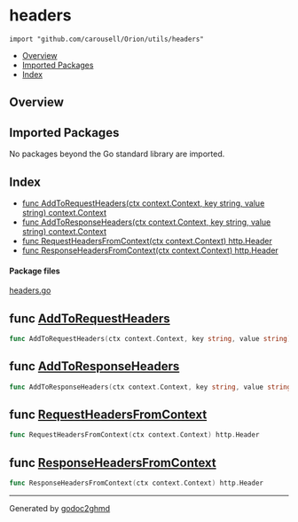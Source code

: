 # headers
`import "github.com/carousell/Orion/utils/headers"`

* [Overview](#pkg-overview)
* [Imported Packages](#pkg-imports)
* [Index](#pkg-index)

## <a name="pkg-overview">Overview</a>

## <a name="pkg-imports">Imported Packages</a>

No packages beyond the Go standard library are imported.

## <a name="pkg-index">Index</a>
* [func AddToRequestHeaders(ctx context.Context, key string, value string) context.Context](#AddToRequestHeaders)
* [func AddToResponseHeaders(ctx context.Context, key string, value string) context.Context](#AddToResponseHeaders)
* [func RequestHeadersFromContext(ctx context.Context) http.Header](#RequestHeadersFromContext)
* [func ResponseHeadersFromContext(ctx context.Context) http.Header](#ResponseHeadersFromContext)

#### <a name="pkg-files">Package files</a>
[headers.go](./headers.go) 

## <a name="AddToRequestHeaders">func</a> [AddToRequestHeaders](./headers.go#L37)
``` go
func AddToRequestHeaders(ctx context.Context, key string, value string) context.Context
```

## <a name="AddToResponseHeaders">func</a> [AddToResponseHeaders](./headers.go#L49)
``` go
func AddToResponseHeaders(ctx context.Context, key string, value string) context.Context
```

## <a name="RequestHeadersFromContext">func</a> [RequestHeadersFromContext](./headers.go#L19)
``` go
func RequestHeadersFromContext(ctx context.Context) http.Header
```

## <a name="ResponseHeadersFromContext">func</a> [ResponseHeadersFromContext](./headers.go#L28)
``` go
func ResponseHeadersFromContext(ctx context.Context) http.Header
```

- - -
Generated by [godoc2ghmd](https://github.com/GandalfUK/godoc2ghmd)